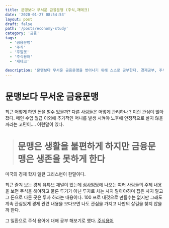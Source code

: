 ```yaml
---
title: 문맹보다 무서운 금융문맹 (주식,재테크)
date: '2020-01-27 08:54:53'
layout: post
draft: false
path: '/posts/economy-study'
category: '금융'
tags:
  - '금융문맹'
  - '주식'
  - '주알못'
  - '주식용어'
  - '재테크'

description: '문맹보다 무서운 금융문맹을 벗어나기 위해 스스로 공부한다. 경제공부, 주식 용어 정리'
---
```


# 문맹보다 무서운 금융문맹

최근 어떻게 하면 돈을 벌수 있을까? 다른 사람들은 어떻게 관리하나 ? 이런 관심이 많아졌다. 메인 수입 월급 이외에 추가적인 머니를 발생 시켜야 노후에 안정적으로 살지 않을까라는 고민이.... 이런말이 있다.

> # 문맹은 생활을 불편하게 하지만 금융문맹은 생존을 못하게 한다

미국의 경제 학자 앨런 그리스펀이 한말이다.

최근 즐겨 보는 경제 유튜브 채널이 있는데 [심사임당](https://www.youtube.com/channel/UCaJdckl6MBdDPDf75Ec_bJA)에 나오는 여러 사람들의 주제 내용을 보면 주식을 해야하고 물론 투기가 아닌 투자로 차는 사지 말아야하며 집은 사지 말고 그 돈으로 다른 곳은 투자 하라는 내용이다. 100 프로 내것으로 만들수는 없지만 그래도 계속 관심있게 경제 관련 내용을 보다보면 나도 관심을 가지고 나만의 살길을 찾지 않을까 한다.

그 일환으로 주식 용어에 대해 공부 해보기로 했다.
[주식용어](/posts/stock-word)
